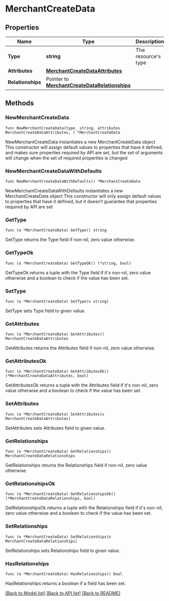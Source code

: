 # MerchantCreateData

## Properties

Name | Type | Description | Notes
------------ | ------------- | ------------- | -------------
**Type** | **string** | The resource&#39;s type | [default to "merchants"]
**Attributes** | [**MerchantCreateDataAttributes**](MerchantCreateDataAttributes.md) |  | 
**Relationships** | Pointer to [**MerchantCreateDataRelationships**](MerchantCreateDataRelationships.md) |  | [optional] 

## Methods

### NewMerchantCreateData

`func NewMerchantCreateData(type_ string, attributes MerchantCreateDataAttributes, ) *MerchantCreateData`

NewMerchantCreateData instantiates a new MerchantCreateData object
This constructor will assign default values to properties that have it defined,
and makes sure properties required by API are set, but the set of arguments
will change when the set of required properties is changed

### NewMerchantCreateDataWithDefaults

`func NewMerchantCreateDataWithDefaults() *MerchantCreateData`

NewMerchantCreateDataWithDefaults instantiates a new MerchantCreateData object
This constructor will only assign default values to properties that have it defined,
but it doesn't guarantee that properties required by API are set

### GetType

`func (o *MerchantCreateData) GetType() string`

GetType returns the Type field if non-nil, zero value otherwise.

### GetTypeOk

`func (o *MerchantCreateData) GetTypeOk() (*string, bool)`

GetTypeOk returns a tuple with the Type field if it's non-nil, zero value otherwise
and a boolean to check if the value has been set.

### SetType

`func (o *MerchantCreateData) SetType(v string)`

SetType sets Type field to given value.


### GetAttributes

`func (o *MerchantCreateData) GetAttributes() MerchantCreateDataAttributes`

GetAttributes returns the Attributes field if non-nil, zero value otherwise.

### GetAttributesOk

`func (o *MerchantCreateData) GetAttributesOk() (*MerchantCreateDataAttributes, bool)`

GetAttributesOk returns a tuple with the Attributes field if it's non-nil, zero value otherwise
and a boolean to check if the value has been set.

### SetAttributes

`func (o *MerchantCreateData) SetAttributes(v MerchantCreateDataAttributes)`

SetAttributes sets Attributes field to given value.


### GetRelationships

`func (o *MerchantCreateData) GetRelationships() MerchantCreateDataRelationships`

GetRelationships returns the Relationships field if non-nil, zero value otherwise.

### GetRelationshipsOk

`func (o *MerchantCreateData) GetRelationshipsOk() (*MerchantCreateDataRelationships, bool)`

GetRelationshipsOk returns a tuple with the Relationships field if it's non-nil, zero value otherwise
and a boolean to check if the value has been set.

### SetRelationships

`func (o *MerchantCreateData) SetRelationships(v MerchantCreateDataRelationships)`

SetRelationships sets Relationships field to given value.

### HasRelationships

`func (o *MerchantCreateData) HasRelationships() bool`

HasRelationships returns a boolean if a field has been set.


[[Back to Model list]](../README.md#documentation-for-models) [[Back to API list]](../README.md#documentation-for-api-endpoints) [[Back to README]](../README.md)


